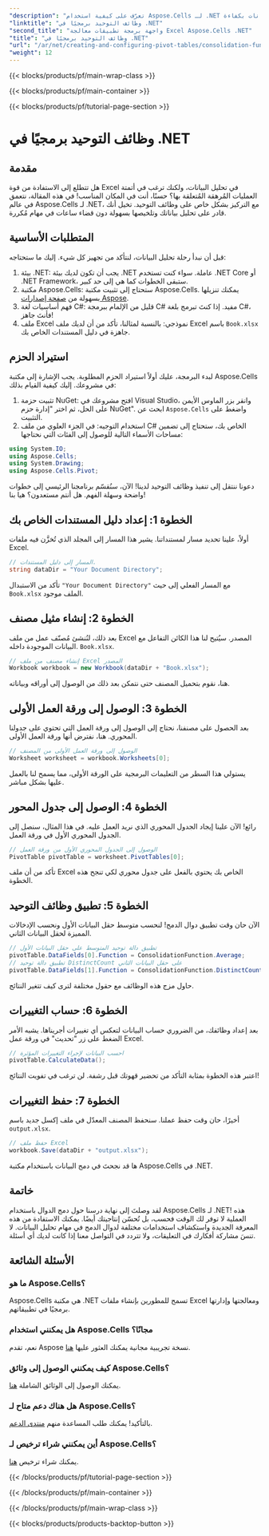 ```yaml
---
"description": "تعرّف على كيفية استخدام Aspose.Cells لـ .NET لتطبيق وظائف الدمج برمجيًا. أتمت مهام تحليل البيانات بكفاءة."
"linktitle": "وظائف التوحيد برمجيًا في .NET"
"second_title": "واجهة برمجة تطبيقات معالجة Excel Aspose.Cells .NET"
"title": "وظائف التوحيد برمجيًا في .NET"
"url": "/ar/net/creating-and-configuring-pivot-tables/consolidation-functions/"
"weight": 12
---
```


{{< blocks/products/pf/main-wrap-class >}}

{{< blocks/products/pf/main-container >}}

{{< blocks/products/pf/tutorial-page-section >}}

# وظائف التوحيد برمجيًا في .NET

## مقدمة
هل تتطلع إلى الاستفادة من قوة Excel في تحليل البيانات، ولكنك ترغب في أتمتة العمليات المُرهقة المُتعلقة بها؟ حسنًا، أنت في المكان المناسب! في هذه المقالة، نتعمق في عالم Aspose.Cells لـ .NET، مع التركيز بشكل خاص على وظائف التوحيد. تخيل أنك قادر على تحليل بياناتك وتلخيصها بسهولة دون قضاء ساعات في مهام مُكررة.
## المتطلبات الأساسية
قبل أن نبدأ رحلة تحليل البيانات، لنتأكد من تجهيز كل شيء. إليك ما ستحتاجه:
1. بيئة .NET: يجب أن تكون لديك بيئة .NET عاملة. سواء كنت تستخدم .NET Core أو .NET Framework، ستبقى الخطوات كما هي إلى حد كبير.
2. مكتبة Aspose.Cells: ستحتاج إلى تثبيت مكتبة Aspose.Cells. يمكنك تنزيلها بسهولة من [صفحة إصدارات Aspose](https://releases.aspose.com/cells/net/).
3. فهم أساسيات لغة C#: قليل من الإلمام ببرمجة C# مفيد. إذا كنتَ تبرمج بلغة C#، فأنتَ جاهز!
4. ملف Excel نموذجي: بالنسبة لمثالنا، تأكد من أن لديك ملف Excel باسم `Book.xlsx` جاهزة في دليل المستندات الخاص بك.
## استيراد الحزم
لبدء البرمجة، عليك أولاً استيراد الحزم المطلوبة. يجب الإشارة إلى مكتبة Aspose.Cells في مشروعك. إليك كيفية القيام بذلك:
1. تثبيت حزمة NuGet: افتح مشروعك في Visual Studio، وانقر بزر الماوس الأيمن على الحل، ثم اختر "إدارة حزم NuGet". ابحث عن `Aspose.Cells` واضغط على التثبيت.
2. استخدام التوجيه: في الجزء العلوي من ملف C# الخاص بك، ستحتاج إلى تضمين مساحات الأسماء التالية للوصول إلى الفئات التي نحتاجها:
```csharp
using System.IO;
using Aspose.Cells;
using System.Drawing;
using Aspose.Cells.Pivot;
```
دعونا ننتقل إلى تنفيذ وظائف التوحيد لدينا!
الآن، سنُقسّم برنامجنا الرئيسي إلى خطوات واضحة وسهلة الفهم. هل أنتم مستعدون؟ هيا بنا!
## الخطوة 1: إعداد دليل المستندات الخاص بك
أولاً، علينا تحديد مسار لمستنداتنا. يشير هذا المسار إلى المجلد الذي تُخزَّن فيه ملفات Excel.
```csharp
// المسار إلى دليل المستندات.
string dataDir = "Your Document Directory";
```
تأكد من الاستبدال `"Your Document Directory"` مع المسار الفعلي إلى حيث `Book.xlsx` الملف موجود.
## الخطوة 2: إنشاء مثيل مصنف
بعد ذلك، لنُنشئ مُصنّف عمل من ملف Excel المصدر. سيُتيح لنا هذا الكائن التفاعل مع البيانات الموجودة داخله. `Book.xlsx`.
```csharp
// إنشاء مصنف من ملف Excel المصدر
Workbook workbook = new Workbook(dataDir + "Book.xlsx");
```
هنا، نقوم بتحميل المصنف حتى نتمكن بعد ذلك من الوصول إلى أوراقه وبياناته.
## الخطوة 3: الوصول إلى ورقة العمل الأولى
بعد الحصول على مصنفنا، نحتاج إلى الوصول إلى ورقة العمل التي تحتوي على جدولنا المحوري. هنا، نفترض أنها ورقة العمل الأولى.
```csharp
// الوصول إلى ورقة العمل الأولى من المصنف
Worksheet worksheet = workbook.Worksheets[0];
```
يستولي هذا السطر من التعليمات البرمجية على الورقة الأولى، مما يسمح لنا بالعمل عليها بشكل مباشر.
## الخطوة 4: الوصول إلى جدول المحور
رائع! الآن علينا إيجاد الجدول المحوري الذي نريد العمل عليه. في هذا المثال، سنصل إلى الجدول المحوري الأول في ورقة العمل.
```csharp
// الوصول إلى الجدول المحوري الأول من ورقة العمل
PivotTable pivotTable = worksheet.PivotTables[0];
```
تأكد من أن ملف Excel الخاص بك يحتوي بالفعل على جدول محوري لكي تنجح هذه الخطوة.
## الخطوة 5: تطبيق وظائف التوحيد
الآن حان وقت تطبيق دوال الدمج! لنحسب متوسط حقل البيانات الأول ونحسب الإدخالات المميزة لحقل البيانات الثاني.
```csharp
// تطبيق دالة توحيد المتوسط على حقل البيانات الأول
pivotTable.DataFields[0].Function = ConsolidationFunction.Average;
// تطبيق دالة توحيد DistinctCount على حقل البيانات الثاني
pivotTable.DataFields[1].Function = ConsolidationFunction.DistinctCount;
```
حاول مزج هذه الوظائف مع حقول مختلفة لترى كيف تتغير النتائج.
## الخطوة 6: حساب التغييرات
بعد إعداد وظائفك، من الضروري حساب البيانات لتعكس أي تغييرات أجريناها. يشبه الأمر الضغط على زر "تحديث" في ورقة عمل Excel.
```csharp
// احسب البيانات لإجراء التغييرات المؤثرة
pivotTable.CalculateData();
```
اعتبر هذه الخطوة بمثابة التأكد من تحضير قهوتك قبل رشفة. لن ترغب في تفويت النتائج!
## الخطوة 7: حفظ التغييرات
أخيرًا، حان وقت حفظ عملنا. سنحفظ المصنف المعدّل في ملف إكسل جديد باسم `output.xlsx`.
```csharp
// حفظ ملف Excel
workbook.Save(dataDir + "output.xlsx");
```
ها قد نجحتَ في دمج البيانات باستخدام مكتبة Aspose.Cells في .NET.
## خاتمة
لقد وصلتَ إلى نهاية درسنا حول دمج الدوال باستخدام Aspose.Cells لـ .NET! هذه العملية لا توفر لك الوقت فحسب، بل تُحسّن إنتاجيتك أيضًا. يمكنك الاستفادة من هذه المعرفة الجديدة واستكشاف استخدامات مختلفة لدوال الدمج في مهام تحليل البيانات. لا تنسَ مشاركة أفكارك في التعليقات، ولا تتردد في التواصل معنا إذا كانت لديك أي أسئلة.
## الأسئلة الشائعة
### ما هو Aspose.Cells؟
Aspose.Cells هي مكتبة .NET تسمح للمطورين بإنشاء ملفات Excel ومعالجتها وإدارتها برمجيًا في تطبيقاتهم.
### هل يمكنني استخدام Aspose.Cells مجانًا؟
نعم، تقدم Aspose نسخة تجريبية مجانية يمكنك العثور عليها [هنا](https://releases.aspose.com).
### كيف يمكنني الوصول إلى وثائق Aspose.Cells؟
يمكنك الوصول إلى الوثائق الشاملة [هنا](https://reference.aspose.com/cells/net/).
### هل هناك دعم متاح لـ Aspose.Cells؟
بالتأكيد! يمكنك طلب المساعدة منهم [منتدى الدعم](https://forum.aspose.com/c/cells/9).
### أين يمكنني شراء ترخيص لـ Aspose.Cells؟
يمكنك شراء ترخيص [هنا](https://purchase.aspose.com/buy).

{{< /blocks/products/pf/tutorial-page-section >}}

{{< /blocks/products/pf/main-container >}}

{{< /blocks/products/pf/main-wrap-class >}}

{{< blocks/products/products-backtop-button >}}